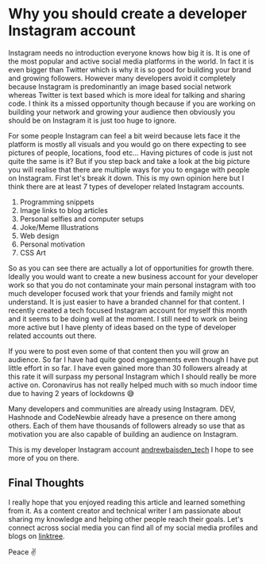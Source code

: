 # Why you should create a developer Instagram account

Instagram needs no introduction everyone knows how big it is. It is one of the most popular and active social media platforms in the world. In fact it is even bigger than Twitter which is why it is so good for building your brand and growing followers. However many developers avoid it completely because Instagram is predominantly an image based social network whereas Twitter is text based which is more ideal for talking and sharing code. I think its a missed opportunity though because if you are working on building your network and growing your audience then obviously you should be on Instagram it is just too huge to ignore.

For some people Instagram can feel a bit weird because lets face it the platform is mostly all visuals and you would go on there expecting to see pictures of people, locations, food etc... Having pictures of code is just not quite the same is it? But if you step back and take a look at the big picture you will realise that there are multiple ways for you to engage with people on Instagram. First let's break it down. This is my own opinion here but I think there are at least 7 types of developer related Instagram accounts.

1. Programming snippets
2. Image links to blog articles
3. Personal selfies and computer setups
4. Joke/Meme Illustrations
5. Web design
6. Personal motivation
7. CSS Art

So as you can see there are actually a lot of opportunities for growth there. Ideally you would want to create a new business account for your developer work so that you do not contaminate your main personal instagram with too much developer focused work that your friends and family might not understand. It is just easier to have a branded channel for that content. I recently created a tech focused Instagram account for myself this month and it seems to be doing well at the moment. I still need to work on being more active but I have plenty of ideas based on the type of developer related accounts out there. 

If you were to post even some of that content then you will grow an audience. So far I have had quite good engagements even though I have put little effort in so far. I have even gained more than 30 followers already at this rate it will surpass my personal Instagram which I should really be more active on. Coronavirus has not really helped much with so much indoor time due to having 2 years of lockdowns 😅

Many developers and communities are already using Instagram. DEV, Hashnode and CodeNewbie already have a presence on there among others. Each of them have thousands of followers already so use that as motivation you are also capable of building an audience on Instagram.

This is my developer Instagram account [andrewbaisden_tech](https://www.instagram.com/andrewbaisden_tech/) I hope to see more of you on there.

## Final Thoughts

I really hope that you enjoyed reading this article and learned something from it. As a content creator and technical writer I am passionate about sharing my knowledge and helping other people reach their goals. Let's connect across social media you can find all of my social media profiles and blogs on [linktree](https://linktr.ee/andrewbaisden).

Peace ✌️

